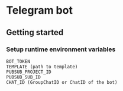 # Telegram bot
## Getting started

### Setup runtime environment variables
    BOT_TOKEN
    TEMPLATE (path to template)
    PUBSUB_PROJECT_ID
    PUBSUB_SUB_ID
    CHAT_ID (GroupChatID or ChatID of the bot)

